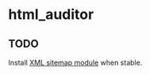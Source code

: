 # html_auditor

## TODO

Install <a href="https://www.drupal.org/project/xmlsitemap">XML sitemap module</a> when stable.
